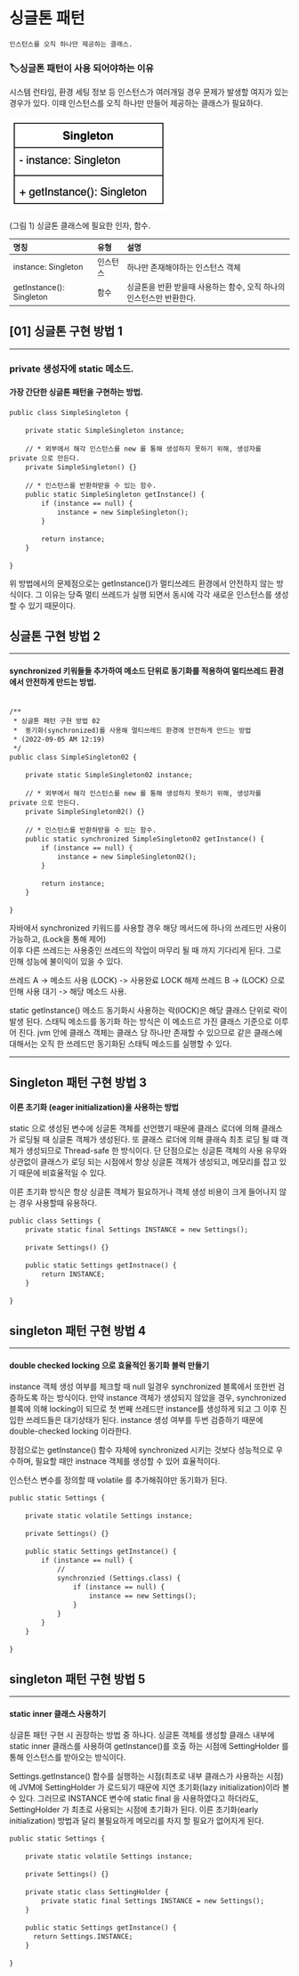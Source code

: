 
# 싱글톤 패턴

```
인스턴스를 오직 하나만 제공하는 클래스. 
```


### 🏷️싱글톤 패턴이 사용 되어야하는 이유

시스템 런타임, 환경 세팅 정보 등 인스턴스가 여러개일 경우 문제가 발생할 여지가 있는 경우가 있다.
이때 인스턴스를 오직 하나만 만들어 제공하는 클래스가 필요하다.

![img.png](assets/img.png)

(그림 1) 싱글톤 클래스에 필요한 인자, 함수.
 


| 명칭                        | 유형       | 설명                                                              |
|:--------------------------|:---------|:----------------------------------------------------------------|
| instance: Singleton       | 인스턴스     | 하나만 존재해야하는 인스턴스 객체                                              |
| getInstance(): Singleton  | 함수       | 싱글톤을 반환 받을때 사용하는 함수, 오직 하나의 인스턴스만 반환한다.                         |

## [01] 싱글톤 구현 방법 1

---

### private 생성자에 static 메소드.
#### 가장 간단한 싱글톤 패턴을 구현하는 방법.

```
public class SimpleSingleton {

    private static SimpleSingleton instance;

    // * 외부에서 해각 인스턴스를 new 를 통해 생성하지 못하기 위해, 생성자를 private 으로 만든다.
    private SimpleSingleton() {}

    // * 인스턴스를 반환하받을 수 있는 함수.
    public static SimpleSingleton getInstance() {
        if (instance == null) {
            instance = new SimpleSingleton();
        }

        return instance;
    }

}
```

위 방법에서의 문제점으로는 getInstance()가 멀티쓰레드 환경에서 안전하지 않는 방식이다. 
그 이유는 당죽 멀티 쓰레드가 실행 되면서 동시에 각각 새로운 인스턴스를 생성할 수 있기 때문이다.


## 싱글톤 구현 방법 2

---

#### synchronized 키워들들 추가하여 메소드 단위로 동기화를 적용하여 멀티쓰레드 환경에서 안전하게 만드는 방법.

```

/**
 * 싱글톤 패턴 구현 방법 02
 *  동기화(synchronized)를 사용해 멀티쓰레드 환경에 안전하게 만드는 방법
 * (2022-09-05 AM 12:19)
 */
public class SimpleSingleton02 {

    private static SimpleSingleton02 instance;

    // * 외부에서 해각 인스턴스를 new 를 통해 생성하지 못하기 위해, 생성자를 private 으로 만든다.
    private SimpleSingleton02() {}

    // * 인스턴스를 반환하받을 수 있는 함수.
    public static synchronized SimpleSingleton02 getInstance() {
        if (instance == null) {
            instance = new SimpleSingleton02();
        }

        return instance;
    }

}

```

자바에서 synchronized 키워드를 사용할 경우 해당 메서드에 하나의 쓰레드만 사용이 가능하고, (Lock을 통해 제어)  
이후 다른 쓰레드는 사용중인 쓰레드의 작업이 마무리 될 때 까지 기다리게 된다. 그로 인해 성능에 불이익이 있을 수 있다.

쓰레드 A -> 메소드 사용 (LOCK)  -> 사용완료 LOCK 해제
쓰레드 B -> (LOCK) 으로 인해 사용 대기 -> 해당 메소드 사용.

static getInstance() 메소드 동기화시 사용하는 락(lOCK)은 해당 클래스 단위로 락이 발생 된다. 스태틱 메소드를 동기화 하는 방식은 이 메소드르 가진 클래스 기준으로 이루어 진다.
jvm 안에 클래스 객체는 클래스 당 하나만 존재할 수 있으므로 같은 클래스에 대해서는 오직 한 쓰레드만 동기화된 스태틱 메소드를 실행할 수 있다.


---
## Singleton 패턴 구현 방법 3
#### 이른 초기화 (eager initialization)을 사용하는 방법

static 으로 생성된 변수에 싱글톤 객체를 선언했기 때문에 클래스 로더에 의해 클래스가 로딩될 때 
싱글톤 객체가 생성된다. 또 클래스 로더에 의해 클래슥 최초 로딩 될 떄 객체가 생성되므로 Thread-safe 한 방식이다.
단 단점으로는 싱글톤 객체의 사용 유무와 상관없이 클래스가 로딩 되는 시점에서 항상 싱글톤 객체가 생성되고, 메모리를 잡고 있기 때문에 비효율적일 수 있다.

이른 초기화 방식은 항상 싱글톤 객체가 필요하거나 객체 생성 비용이 크게 들어나지 않는 경우 사용할때 유용하다.

```
public class Settings {
    private static final Settings INSTANCE = new Settings();
    
    private Settings() {}
    
    public static Settings getInstnace() {
        return INSTANCE;
    }

}
```

## singleton 패턴 구현 방법 4

---
#### double checked locking 으로 효율적인 동기화 블럭 만들기

instance 객체 생성 여부를 체크할 때 null 일경우 synchronized 블록에서 또한번 검증하도록 하는 방식이다.
만약 instance 객체가 생성되지 않았을 경우, synchronized 블록에 의해 locking이 되므로 첫 번째 쓰레드만 instance를 생성하게 되고
그 이후 진입한 쓰레드들은 대기상태가 된다. instance 생성 여부를 두번 검증하기 때문에 double-checked locking 이라한다.

장점으로는 getInstance() 함수 자체에 synchronized 시키는 것보다 성능적으로 우수하며, 필요할 때만 instnace 객체를 생성할 수 있어 효율적이다.

인스턴스 변수를 정의할 때 volatile 를 추가해줘야만 동기화가 된다. 

```
public static Settings {
    
    private static volatile Settings instance;
    
    private Settings() {}
    
    public static Settings getInstance() {
        if (instance == null) {
            //
            synchronzied (Settings.class) {
                if (instance == null) { 
                    instance == new Settings();
                }   
            }
        }
    }    
    
}
```


## singleton 패턴 구현 방법 5

---
#### static inner 클래스 사용하기

싱글톤 패턴 구현 시 권장하는 방법 중 하나다. 싱글톤 객체를 생성할 클래스 내부에 static inner 클래스를 사용하여 getInstance()를 호출 하는 시점에
SettingHolder 를 통해 인스턴스를 받아오는 방식이다. 

Settings.getInstance() 함수를 실행하는 시점(최초로 내부 클래스가 사용하는 시점)에 JVM에 SettingHolder 가 로드되기 때문에 지연 초기화(lazy initialization)이라 볼 수 있다.
그러므로 INSTANCE 변수에 static final 을 사용하였다고 하더라도, SettingHolder 가 최초로 사용되는 시점에 초기화가 된다. 
이른 초기화(early initialization) 방법과 달리 불필요하게 메모리를 차지 할 필요가 없어지게 된다. 


```
public static Settings {
    
    private static volatile Settings instance;
    
    private Settings() {}
    
    private static class SettingHolder {
        private static final Settings INSTANCE = new Settings();
    }
    
    public static Settings getInstance() {
      return Settings.INSTANCE;
    }    
    
}
```